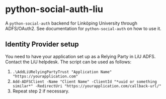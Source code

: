 # python-social-auth-liu
A `python-social-auth` backend for Linköping University through ADFS/OAuth2. See
documentation for `python-social-auth` on how to use it.

## Identity Provider setup
You need to have your application set up as a Relying Party in LiU ADFS. Contact
the LiU helpdesk. The script can be used as follows:

1. `.\AddLiURelyingPartyTrust "Application Name" "https://yourapplication.com"`
2. `Add-ADFSClient -Name "Client Name" -ClientId "*uuid or something similar*" -RedirectUri "https://yourapplication.com/callback-url/"`
3. Repeat step 2 if necessary.
